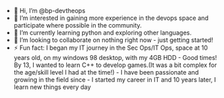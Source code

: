 - 👋 Hi, I’m @bp-devtheops
- 👀 I’m interested in gaining more experience in the devops space and participate where possible in the community.
- 🌱 I’m currently learning python and exploring other languages.
- 💞️ I’m looking to collaborate on nothing right now - just getting started!
- ⚡ Fun fact: I began my IT journey in the Sec Ops/IT Ops, space at 10 years old, on my windows 98 desktop, with my 4GB HDD - Good times! By 13, I wanted to learn C++ to develop games.(It was a bit complex for the age/skill level I had at the time!) - I have been passionate and growing in the field since - I started my career in IT and 10 years later, I learn new things every day

<!---
bp-devtheops/bp-devtheops is a ✨ special ✨ repository because its `README.md` (this file) appears on your GitHub profile.
You can click the Preview link to take a look at your changes.
--->
